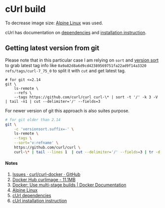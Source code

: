 # cUrl build

To decrease image size: [Alpine Linux](https://www.alpinelinux.org) was used. 

cUrl has documentation on [dependencies](https://curl.se/docs/libs.html) and [installation instruction](https://curl.se/docs/install.html). 


## Getting latest version from git

Please note that in this particular case I am relying on `sort` and [version sort](https://www.gnu.org/software/coreutils/manual/html_node/Version-sort-is-not-the-same-as-numeric-sort.html) to grab latest tag info like `0a9a82d8a6d9cd42389569751fa22ad9f14a3320	refs/tags/curl-7_75_0` to split it with `cut` and get latest tag. 
```
# for git <=2.14
git \
	ls-remote \
	--refs \
	--tags https://github.com/curl/curl curl-\* | sort -t '/' -k 3 -V | tail -n1 | cut --delimiter='/' --fields=3
```

For newer version of git this approach is also suites purpose. 
```bash
# for git older than 2.14
git \
	-c 'versionsort.suffix=-' \
	ls-remote \
	--tags \
	--sort='v:refname' \
	https://github.com/curl/curl \
	curl-\* | tail --lines 1  | cut --delimiter='/' --fields=3 | tr -d '^{}'
```

#### Notes 

1. [Issues · curl/curl-docker · GitHub](https://github.com/curl/curl-docker/issues)
2. [Docker Hub curlimage - 11.1MB](https://hub.docker.com/r/curlimages/curl)
3. [Docker: Use multi-stage builds | Docker Documentation](https://docs.docker.com/develop/develop-images/multistage-build/)
4. [Alpine Linux](https://www.alpinelinux.org)
5. [cUrl dependencies](https://curl.se/docs/libs.html)
6. [cUrl installation instruction](https://curl.se/docs/install.html)